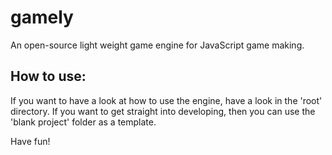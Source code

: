 # gamely
An open-source light weight game engine for JavaScript game making.
## How to use:
If you want to have a look at how to use the engine, have a look in the 'root' directory.
If you want to get straight into developing, then you can use the 'blank project' folder as a template.

Have fun!